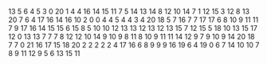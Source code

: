 13
5
6
4
5
3
0
20
1
4
4
16
14
15
11
7
5
14
13
14
8
12
10
14
7
1
12
15
3
12
8
13
20
7
6
4
17
16
14
16
10
2
0
0
4
4
5
4
4
3
4
20
18
5
7
16
7
7
17
17
6
8
10
9
11
11
7
9
17
16
14
15
15
6
15
8
5
10
10
12
13
13
12
13
12
13
15
7
12
15
5
18
10
13
15
17
12
0
13
13
7
7
7
8
12
12
10
14
9
10
9
8
11
8
10
9
11
11
14
12
9
7
9
10
9
14
20
18
7
7
0
21
16
17
15
18
20
2
2
2
2
2
4
17
16
6
8
9
9
9
16
19
6
4
19
0
6
7
14
10
10
7
8
9
11
12
9
5
6
13
15
11
